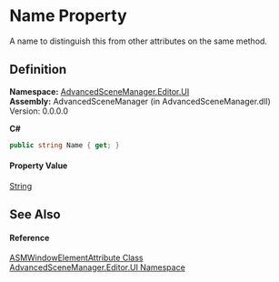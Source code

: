 # Name Property


A name to distinguish this from other attributes on the same method.



## Definition
**Namespace:** <a href="N_AdvancedSceneManager_Editor_UI.md">AdvancedSceneManager.Editor.UI</a>  
**Assembly:** AdvancedSceneManager (in AdvancedSceneManager.dll) Version: 0.0.0.0

**C#**
``` C#
public string Name { get; }
```



#### Property Value
<a href="https://learn.microsoft.com/dotnet/api/system.string" target="_blank" rel="noopener noreferrer">String</a>

## See Also


#### Reference
<a href="T_AdvancedSceneManager_Editor_UI_ASMWindowElementAttribute.md">ASMWindowElementAttribute Class</a>  
<a href="N_AdvancedSceneManager_Editor_UI.md">AdvancedSceneManager.Editor.UI Namespace</a>  
